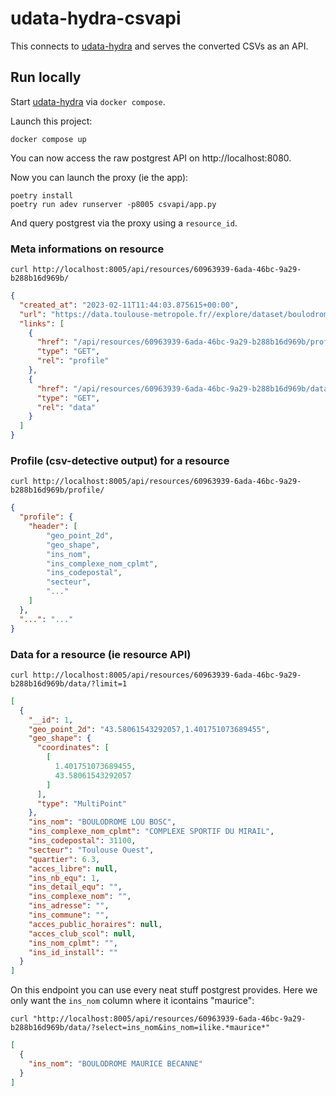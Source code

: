 # udata-hydra-csvapi

This connects to [udata-hydra](https://github.com/etalab/udata-hydra) and serves the converted CSVs as an API.

## Run locally

Start [udata-hydra](https://github.com/etalab/udata-hydra) via `docker compose`.

Launch this project:

```shell
docker compose up
```

You can now access the raw postgrest API on http://localhost:8080.

Now you can launch the proxy (ie the app):

```
poetry install
poetry run adev runserver -p8005 csvapi/app.py
```

And query postgrest via the proxy using a `resource_id`.

### Meta informations on resource

```shell
curl http://localhost:8005/api/resources/60963939-6ada-46bc-9a29-b288b16d969b/
```

```json
{
  "created_at": "2023-02-11T11:44:03.875615+00:00",
  "url": "https://data.toulouse-metropole.fr//explore/dataset/boulodromes/download?format=csv&timezone=Europe/Berlin&use_labels_for_header=false",
  "links": [
    {
      "href": "/api/resources/60963939-6ada-46bc-9a29-b288b16d969b/profile/",
      "type": "GET",
      "rel": "profile"
    },
    {
      "href": "/api/resources/60963939-6ada-46bc-9a29-b288b16d969b/data/",
      "type": "GET",
      "rel": "data"
    }
  ]
}
```

### Profile (csv-detective output) for a resource

```shell
curl http://localhost:8005/api/resources/60963939-6ada-46bc-9a29-b288b16d969b/profile/
```

```json
{
  "profile": {
    "header": [
        "geo_point_2d",
        "geo_shape",
        "ins_nom",
        "ins_complexe_nom_cplmt",
        "ins_codepostal",
        "secteur",
        "..."
    ]
  },
  "...": "..."
}
```

### Data for a resource (ie resource API)

```shell
curl http://localhost:8005/api/resources/60963939-6ada-46bc-9a29-b288b16d969b/data/?limit=1
```

```json
[
  {
    "__id": 1,
    "geo_point_2d": "43.58061543292057,1.401751073689455",
    "geo_shape": {
      "coordinates": [
        [
          1.401751073689455,
          43.58061543292057
        ]
      ],
      "type": "MultiPoint"
    },
    "ins_nom": "BOULODROME LOU BOSC",
    "ins_complexe_nom_cplmt": "COMPLEXE SPORTIF DU MIRAIL",
    "ins_codepostal": 31100,
    "secteur": "Toulouse Ouest",
    "quartier": 6.3,
    "acces_libre": null,
    "ins_nb_equ": 1,
    "ins_detail_equ": "",
    "ins_complexe_nom": "",
    "ins_adresse": "",
    "ins_commune": "",
    "acces_public_horaires": null,
    "acces_club_scol": null,
    "ins_nom_cplmt": "",
    "ins_id_install": ""
  }
]
```

On this endpoint you can use every neat stuff postgrest provides. Here we only want the `ins_nom` column where it icontains "maurice":

```shell
curl "http://localhost:8005/api/resources/60963939-6ada-46bc-9a29-b288b16d969b/data/?select=ins_nom&ins_nom=ilike.*maurice*"
```

```json
[
  {
    "ins_nom": "BOULODROME MAURICE BECANNE"
  }
]
```
